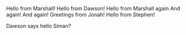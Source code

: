Hello from Marshall!
Hello from Dawson!
Hello from Marshall again
And again!
And again!
Greetings from Jonah!
Hello from Stephen!


Dawson says hello
Siman? 
